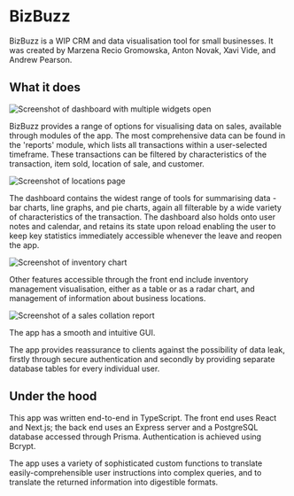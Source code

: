 <h1>BizBuzz</h1>

BizBuzz is a WIP CRM and data visualisation tool for small businesses. It was created by Marzena Recio Gromowska, Anton Novak, Xavi Vide, and Andrew Pearson.

<h2>What it does</h2>

![Screenshot of dashboard with multiple widgets open](./readme-assets/Dashboard-Screenshot.png)

BizBuzz provides a range of options for visualising data on sales, available through modules of the app. The most comprehensive data can be found in the 'reports' module, which lists all transactions within a user-selected timeframe. These transactions can be filtered by characteristics of the transaction, item sold, location of sale, and customer.

![Screenshot of locations page](./readme-assets/Locations-Screenshot.png)

The dashboard contains the widest range of tools for summarising data - bar charts, line graphs, and pie charts, again all filterable by a wide variety of characteristics of the transaction. The dashboard also holds onto user notes and calendar, and retains its state upon reload enabling the user to keep key statistics immediately accessible whenever the leave and reopen the app.

![Screenshot of inventory chart](./readme-assets/Inventory-Screenshot.png)

Other features accessible through the front end include inventory management visualisation, either as a table or as a radar chart, and management of information about business locations.

![Screenshot of a sales collation report](./readme-assets/Reports-Screenshot.png)

The app has a smooth and intuitive GUI.

The app provides reassurance to clients against the possibility of data leak, firstly through secure authentication and secondly by providing separate database tables for every individual user.


<h2>Under the hood</h2>

This app was written end-to-end in TypeScript. The front end uses React and Next.js; the back end uses an Express server and a PostgreSQL database accessed through Prisma. Authentication is achieved using Bcrypt.

The app uses a variety of sophisticated custom functions to translate easily-comprehensible user instructions into complex queries, and to translate the returned information into digestible formats.
